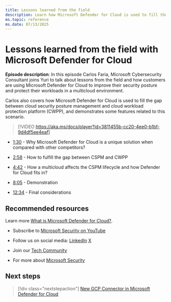 ```yaml
---
title: Lessons learned from the field
description: Learn how Microsoft Defender for Cloud is used to fill the gap between cloud security posture management and cloud workload protection.
ms.topic: reference
ms.date: 07/13/2025
---
```


# Lessons learned from the field with Microsoft Defender for Cloud

**Episode description**: In this episode Carlos Faria, Microsoft Cybersecurity Consultant joins Yuri to talk about lessons from the field and how customers are using Microsoft Defender for Cloud to improve their security posture and protect their workloads in a multicloud environment.

Carlos also covers how Microsoft Defender for Cloud is used to fill the gap between cloud security posture management and cloud workload protection platform (CWPP), and demonstrates some features related to this scenario.

> [!VIDEO https://aka.ms/docs/player?id=3811455b-cc20-4ee0-b1bf-9d4df5ee4eaf]

- [1:30](/shows/mdc-in-the-field/lessons-from-the-field#time=01m30s) - Why Microsoft Defender for Cloud is a unique solution when compared with other competitors?

- [2:58](/shows/mdc-in-the-field/lessons-from-the-field#time=02m58s) - How to fulfill the gap between CSPM and CWPP

- [4:42](/shows/mdc-in-the-field/lessons-from-the-field#time=04m42s) - How a multicloud affects the CSPM lifecycle and how Defender for Cloud fits in?

- [8:05](/shows/mdc-in-the-field/lessons-from-the-field#time=08m05s) - Demonstration

- [12:34](/shows/mdc-in-the-field/lessons-from-the-field#time=12m34s) - Final considerations

## Recommended resources
  
Learn more [What is Microsoft Defender for Cloud?](defender-for-cloud-introduction.md).

- Subscribe to [Microsoft Security on YouTube](https://www.youtube.com/playlist?list=PL3ZTgFEc7LysiX4PfHhdJPR7S8mGO14YS)

- Follow us on social media:
  [LinkedIn](https://www.linkedin.com/showcase/microsoft-security/posts/)
  [X](https://x.com/msftsecurity)

- Join our [Tech Community](https://aka.ms/SecurityTechCommunity)

- For more about [Microsoft Security](https://msft.it/6002T9HQY)

## Next steps

> [!div class="nextstepaction"]
> [New GCP Connector in Microsoft Defender for Cloud](episode-seven.md)
